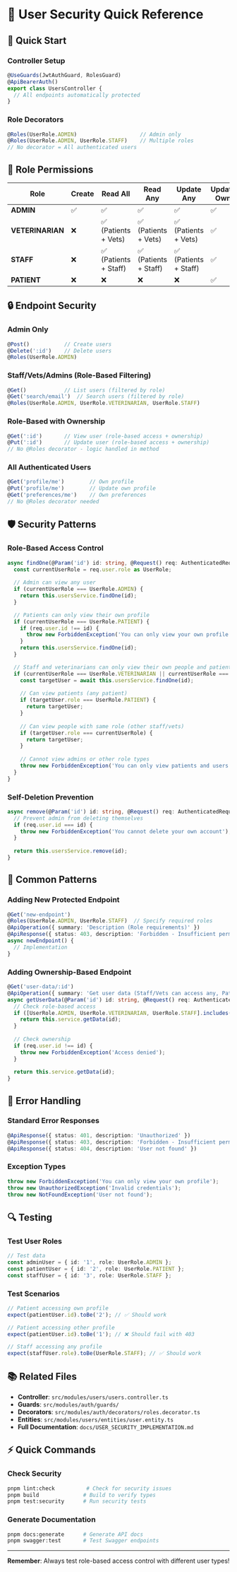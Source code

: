 # 🔐 User Security Quick Reference

## 🚀 Quick Start

### Controller Setup
```typescript
@UseGuards(JwtAuthGuard, RolesGuard)
@ApiBearerAuth()
export class UsersController {
  // All endpoints automatically protected
}
```

### Role Decorators
```typescript
@Roles(UserRole.ADMIN)                    // Admin only
@Roles(UserRole.ADMIN, UserRole.STAFF)    // Multiple roles
// No decorator = All authenticated users
```

## 👥 Role Permissions

| Role | Create | Read All | Read Any | Update Any | Update Own | Delete | Admin Functions |
|------|--------|----------|----------|------------|------------|--------|-----------------|
| **ADMIN** | ✅ | ✅ | ✅ | ✅ | ✅ | ✅ | ✅ |
| **VETERINARIAN** | ❌ | ✅ (Patients + Vets) | ✅ (Patients + Vets) | ✅ (Patients + Vets) | ✅ | ❌ | ❌ |
| **STAFF** | ❌ | ✅ (Patients + Staff) | ✅ (Patients + Staff) | ✅ (Patients + Staff) | ✅ | ❌ | ❌ |
| **PATIENT** | ❌ | ❌ | ❌ | ❌ | ✅ | ❌ | ❌ |

## 🔒 Endpoint Security

### Admin Only
```typescript
@Post()           // Create users
@Delete(':id')    // Delete users
@Roles(UserRole.ADMIN)
```

### Staff/Vets/Admins (Role-Based Filtering)
```typescript
@Get()            // List users (filtered by role)
@Get('search/email')  // Search users (filtered by role)
@Roles(UserRole.ADMIN, UserRole.VETERINARIAN, UserRole.STAFF)
```

### Role-Based with Ownership
```typescript
@Get(':id')       // View user (role-based access + ownership)
@Put(':id')       // Update user (role-based access + ownership)
// No @Roles decorator - logic handled in method
```

### All Authenticated Users
```typescript
@Get('profile/me')        // Own profile
@Put('profile/me')        // Update own profile
@Get('preferences/me')    // Own preferences
// No @Roles decorator needed
```

## 🛡️ Security Patterns

### Role-Based Access Control
```typescript
async findOne(@Param('id') id: string, @Request() req: AuthenticatedRequest) {
  const currentUserRole = req.user.role as UserRole;
  
  // Admin can view any user
  if (currentUserRole === UserRole.ADMIN) {
    return this.usersService.findOne(id);
  }

  // Patients can only view their own profile
  if (currentUserRole === UserRole.PATIENT) {
    if (req.user.id !== id) {
      throw new ForbiddenException('You can only view your own profile');
    }
    return this.usersService.findOne(id);
  }

  // Staff and veterinarians can only view their own people and patients
  if (currentUserRole === UserRole.VETERINARIAN || currentUserRole === UserRole.STAFF) {
    const targetUser = await this.usersService.findOne(id);
    
    // Can view patients (any patient)
    if (targetUser.role === UserRole.PATIENT) {
      return targetUser;
    }
    
    // Can view people with same role (other staff/vets)
    if (targetUser.role === currentUserRole) {
      return targetUser;
    }
    
    // Cannot view admins or other role types
    throw new ForbiddenException('You can only view patients and users with the same role as you');
  }
}
```

### Self-Deletion Prevention
```typescript
async remove(@Param('id') id: string, @Request() req: AuthenticatedRequest) {
  // Prevent admin from deleting themselves
  if (req.user.id === id) {
    throw new ForbiddenException('You cannot delete your own account');
  }
  
  return this.usersService.remove(id);
}
```

## 📝 Common Patterns

### Adding New Protected Endpoint
```typescript
@Get('new-endpoint')
@Roles(UserRole.ADMIN, UserRole.STAFF)  // Specify required roles
@ApiOperation({ summary: 'Description (Role requirements)' })
@ApiResponse({ status: 403, description: 'Forbidden - Insufficient permissions' })
async newEndpoint() {
  // Implementation
}
```

### Adding Ownership-Based Endpoint
```typescript
@Get('user-data/:id')
@ApiOperation({ summary: 'Get user data (Staff/Vets can access any, Patients only own)' })
async getUserData(@Param('id') id: string, @Request() req: AuthenticatedRequest) {
  // Check role-based access
  if ([UserRole.ADMIN, UserRole.VETERINARIAN, UserRole.STAFF].includes(req.user.role as UserRole)) {
    return this.service.getData(id);
  }
  
  // Check ownership
  if (req.user.id !== id) {
    throw new ForbiddenException('Access denied');
  }
  
  return this.service.getData(id);
}
```

## 🚨 Error Handling

### Standard Error Responses
```typescript
@ApiResponse({ status: 401, description: 'Unauthorized' })
@ApiResponse({ status: 403, description: 'Forbidden - Insufficient permissions' })
@ApiResponse({ status: 404, description: 'User not found' })
```

### Exception Types
```typescript
throw new ForbiddenException('You can only view your own profile');
throw new UnauthorizedException('Invalid credentials');
throw new NotFoundException('User not found');
```

## 🔍 Testing

### Test User Roles
```typescript
// Test data
const adminUser = { id: '1', role: UserRole.ADMIN };
const patientUser = { id: '2', role: UserRole.PATIENT };
const staffUser = { id: '3', role: UserRole.STAFF };
```

### Test Scenarios
```typescript
// Patient accessing own profile
expect(patientUser.id).toBe('2'); // ✅ Should work

// Patient accessing other profile
expect(patientUser.id).toBe('1'); // ❌ Should fail with 403

// Staff accessing any profile
expect(staffUser.role).toBe(UserRole.STAFF); // ✅ Should work
```

## 📚 Related Files

- **Controller**: `src/modules/users/users.controller.ts`
- **Guards**: `src/modules/auth/guards/`
- **Decorators**: `src/modules/auth/decorators/roles.decorator.ts`
- **Entities**: `src/modules/users/entities/user.entity.ts`
- **Full Documentation**: `docs/USER_SECURITY_IMPLEMENTATION.md`

## ⚡ Quick Commands

### Check Security
```bash
pnpm lint:check          # Check for security issues
pnpm build              # Build to verify types
pnpm test:security      # Run security tests
```

### Generate Documentation
```bash
pnpm docs:generate      # Generate API docs
pnpm swagger:test       # Test Swagger endpoints
```

---

**Remember**: Always test role-based access control with different user types!

